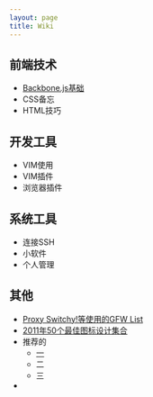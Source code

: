```yaml
---
layout: page
title: Wiki
---
```

<div class="wiki">
    <h2>前端技术</h2>
    <ul>
    	<li><a href="http://github.com/addyosmani/backbone-fundamentals">Backbone.js基础</a></li>
    	<li>CSS备忘</li>
    	<li>HTML技巧</li>
    </ul>
    <h2>开发工具</h2>
    <ul>
    	<li>VIM使用</li>
    	<li>VIM插件</li>
    	<li>浏览器插件</li>
    </ul>
    <h2>系统工具</h2>
    <ul>
    	<li>连接SSH</li>
    	<li>小软件</li>
    	<li>个人管理</li>
    </ul>
    <h2>其他</h2>
    <ul>
    	<li><a href="http://autoproxy-gfwlist.googlecode.com/svn/trunk/gfwlist.txt">Proxy Switchy!等使用的GFW List</a></li>
        <li><a href="http://speckyboy.com/2011/12/12/top-50-web-development-design-and-application-icon-sets-from-2011/">2011年50个最佳图标设计集合</a></li>
    	<li>推荐的
            <ul>
                <li><a href="#">一</a></li>
                <li>二</li>
                <li>三</li>
            </ul>
        </li>
    	<li></li>
    </ul>
</div>
